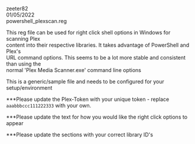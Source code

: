 zeeter82  
01/05/2022  
powershell_plexscan.reg  
  
  
This reg file can be used for right click shell options in Windows for scanning Plex  
content into their respective libraries.  It takes advantage of PowerShell and Plex's  
URL command options. This seems to be a lot more stable and consistent than using the  
normal 'Plex Media Scanner.exe' command line options  
  
  
This is a generic/sample file and needs to be configured for your setup/environment  
  
  
***Please update the Plex-Token with your unique token - replace `aaabbbccc111222333` with 
your own.  
  
***Please update the text for how you would like the right click options to appear  
  
***Please update the sections with your correct library ID's  
